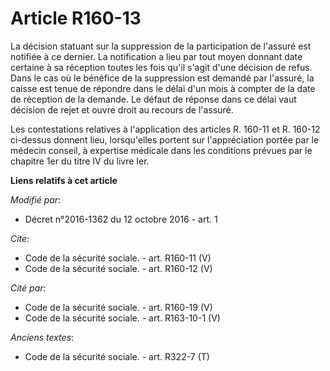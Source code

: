 # Article R160-13

La décision statuant sur la suppression de la participation de l'assuré est notifiée à ce dernier. La notification a lieu par
tout moyen donnant date certaine à sa réception toutes les fois qu'il s'agit d'une décision de refus. Dans le cas où le
bénéfice de la suppression est demandé par l'assuré, la caisse est tenue de répondre dans le délai d'un mois à compter de la
date de réception de la demande. Le défaut de réponse dans ce délai vaut décision de rejet et ouvre droit au recours de
l'assuré. 

Les contestations relatives à l'application des articles R. 160-11 et R. 160-12 ci-dessus donnent lieu, lorsqu'elles portent
sur l'appréciation portée par le médecin conseil, à expertise médicale dans les conditions prévues par le chapitre 1er du
titre IV du livre Ier.

**Liens relatifs à cet article**

_Modifié par_:

  - Décret n°2016-1362 du 12 octobre 2016 - art. 1

_Cite_:

  - Code de la sécurité sociale. - art. R160-11 (V)
  - Code de la sécurité sociale. - art. R160-12 (V)

_Cité par_:

  - Code de la sécurité sociale. - art. R160-19 (V)
  - Code de la sécurité sociale. - art. R163-10-1 (V)

_Anciens textes_:

  - Code de la sécurité sociale. - art. R322-7 (T)
